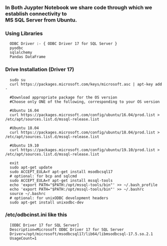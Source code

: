 ### In Both Juypter Notebook we share code through which we establish connectivity to <br>MS SQL Server from Ubuntu.

### Using Libraries
      ODBC Driver :- { ODBC Driver 17 for SQL Server }
      pyodbc
      sqlalchemy
      Pandas DataFrame      

 ### Drive Installation (Driver 17)
      sudo su
      curl https://packages.microsoft.com/keys/microsoft.asc | apt-key add -

      #Download appropriate package for the OS version
      #Choose only ONE of the following, corresponding to your OS version

      #Ubuntu 16.04
      curl https://packages.microsoft.com/config/ubuntu/16.04/prod.list > /etc/apt/sources.list.d/mssql-release.list

      #Ubuntu 18.04
      curl https://packages.microsoft.com/config/ubuntu/18.04/prod.list > /etc/apt/sources.list.d/mssql-release.list

      #Ubuntu 19.10
      curl https://packages.microsoft.com/config/ubuntu/19.10/prod.list > /etc/apt/sources.list.d/mssql-release.list

      exit
      sudo apt-get update
      sudo ACCEPT_EULA=Y apt-get install msodbcsql17
      # optional: for bcp and sqlcmd
      sudo ACCEPT_EULA=Y apt-get install mssql-tools
      echo 'export PATH="$PATH:/opt/mssql-tools/bin"' >> ~/.bash_profile
      echo 'export PATH="$PATH:/opt/mssql-tools/bin"' >> ~/.bashrc
      source ~/.bashrc
      # optional: for unixODBC development headers
      sudo apt-get install unixodbc-dev
      
###   /etc/odbcinst.ini like this
      [ODBC Driver 17 for SQL Server]
      Description=Microsoft ODBC Driver 17 for SQL Server
      Driver=/opt/microsoft/msodbcsql17/lib64/libmsodbcsql-17.5.so.2.1
      UsageCount=1
